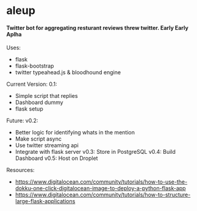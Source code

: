 # aleup
#### Twitter bot for aggregating resturant reviews threw twitter. Early Early Aplha

Uses:
- flask
- flask-bootstrap
- twitter typeahead.js & bloodhound engine

Current Version: 0.1:
- Simple script that replies
- Dashboard dummy
- flask setup

Future:
v0.2:
- Better logic for identifying whats in the mention
- Make script async
- Use twitter streaming api
- Integrate with flask server
v0.3: Store in PostgreSQL
v0.4: Build Dashboard
v0.5: Host on Droplet

Resources:
- https://www.digitalocean.com/community/tutorials/how-to-use-the-dokku-one-click-digitalocean-image-to-deploy-a-python-flask-app
- https://www.digitalocean.com/community/tutorials/how-to-structure-large-flask-applications
